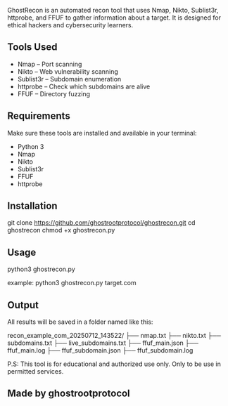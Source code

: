 GhostRecon is an automated recon tool that uses Nmap, Nikto, Sublist3r, httprobe, and FFUF to gather information about a target. It is designed for ethical hackers and cybersecurity learners.

## Tools Used

- Nmap – Port scanning
- Nikto – Web vulnerability scanning
- Sublist3r – Subdomain enumeration
- httprobe – Check which subdomains are alive
- FFUF – Directory fuzzing

## Requirements

Make sure these tools are installed and available in your terminal:

- Python 3
- Nmap
- Nikto
- Sublist3r
- FFUF
- httprobe

## Installation

git clone https://github.com/ghostrootprotocol/ghostrecon.git
cd ghostrecon
chmod +x ghostrecon.py

## Usage

python3 ghostrecon.py <target>

example: python3 ghostrecon.py target.com

## Output

All results will be saved in a folder named like this:

recon_example_com_20250712_143522/
├── nmap.txt
├── nikto.txt
├── subdomains.txt
├── live_subdomains.txt
├── ffuf_main.json
├── ffuf_main.log
├── ffuf_subdomain.json
├── ffuf_subdomain.log

P.S: This tool is for educational and authorized use only. Only to be use in permitted services.

## Made by ghostrootprotocol
